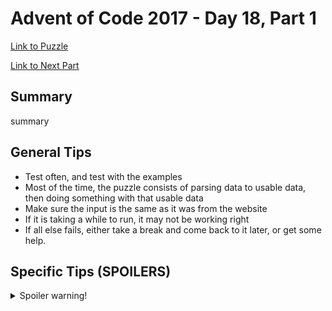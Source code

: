 # Advent of Code 2017 - Day 18, Part 1

[Link to Puzzle](https://adventofcode.com/2017/day/18)

[Link to Next Part](https://github.com/CodingAP/unofficial-aoc-syllabus/blob/main/years/2017/day18/part2.md)

## Summary
summary

## General Tips
- Test often, and test with the examples
- Most of the time, the puzzle consists of parsing data to usable data, then doing something with that usable data
- Make sure the input is the same as it was from the website
- If it is taking a while to run, it may not be working right
- If all else fails, either take a break and come back to it later, or get some help.

## Specific Tips (SPOILERS)
<details> <summary>Spoiler warning!</summary>

specific tips

</details>